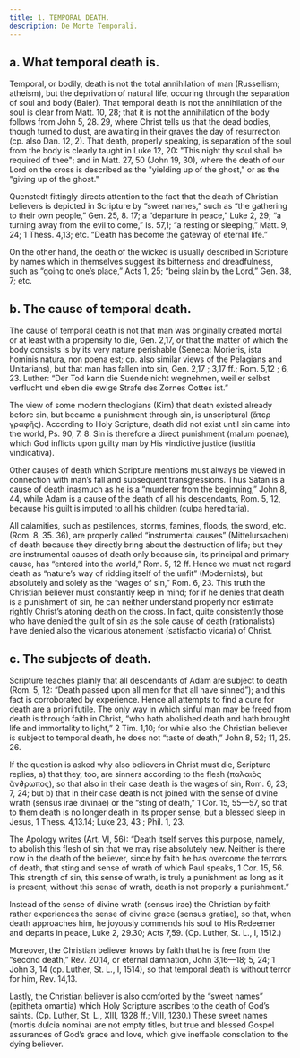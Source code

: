 ```yaml
---
title: 1. TEMPORAL DEATH.
description: De Morte Temporali.
---
```


## a. What temporal death is.

Temporal, or bodily, death is not the total annihilation of man (Russellism; atheism), but the deprivation of natural life, occuring through the separation of soul and body (Baier). That temporal death is not the annihilation of the soul is clear from Matt. 10, 28; that it is not the annihilation of the body follows from John 5, 28. 29, where Christ tells us that the dead bodies, though turned to dust, are awaiting in their graves the day of resurrection (cp. also Dan. 12, 2). That death, properly speaking, is separation of the soul from the body is clearly taught in Luke 12, 20: "This night thy soul shall be required of thee"; and in Matt. 27, 50 (John 19, 30), where the death of our Lord on the cross is described as the "yielding up of the ghost," or as the "giving up of the ghost."

Quenstedt fittingly directs attention to the fact that the death  of Christian believers is depicted in Scripture by “sweet names,”  such as “the gathering to their own people,” Gen. 25, 8. 17;  a “departure in peace,” Luke 2, 29; “a turning away from the evil to come,” Is. 57,1; “a resting or sleeping,” Matt. 9, 24; 1 Thess.  4,13; etc. “Death has become the gateway of eternal life.” 

On the other hand, the death of the wicked is usually described  in Scripture by names which in themselves suggest its bitterness  and dreadfulness, such as “going to one’s place,” Acts 1, 25; “being  slain by the Lord,” Gen. 38, 7; etc. 

## b. The cause of temporal death.

The cause of temporal death  is not that man was originally created mortal or at least with  a propensity to die, Gen. 2,17, or that the matter of which the body  consists is by its very nature perishable (Seneca: Morieris, ista  hominis natura, non poena est; cp. also similar views of the Pelagians and Unitarians), but that man has fallen into sin, Gen. 2,17 ;  3,17 ff.; Rom. 5,12 ; 6, 23. Luther: “Der Tod kann die Suende  nicht wegnehmen, weil er selbst verflucht und eben die ewige Strafe  des Zornes Oottes ist.” 

The view of some modern theologians (Kirn) that death  existed already before sin, but became a punishment through sin,  is unscriptural (ἄτερ γραφῆς). According to Holy Scripture, death  did not exist until sin came into the world, Ps. 90, 7. 8. Sin is  therefore a direct punishment (malum poenae), which God inflicts  upon guilty man by His vindictive justice (iustitia vindicativa). 

Other causes of death which Scripture mentions must always  be viewed in connection with man’s fall and subsequent transgressions. Thus Satan is a cause of death inasmuch as he is  a “murderer from the beginning,” John 8, 44, while Adam is  a cause of the death of all his descendants, Rom. 5, 12, because his  guilt is imputed to all his children (culpa hereditaria). 

All calamities, such as pestilences, storms, famines, floods, the  sword, etc. (Rom. 8, 35. 36), are properly called “instrumental  causes” (Mittelursachen) of death because they directly bring about  the destruction of life; but they are instrumental causes of death  only because sin, its principal and primary cause, has “entered into  the world,” Rom. 5, 12 ff. Hence we must not regard death as  “nature’s way of ridding itself of the unfit” (Modernists), but  absolutely and solely as the “wages of sin,” Rom. 6, 23. This truth  the Christian believer must constantly keep in mind; for if he  denies that death is a punishment of sin, he can neither understand properly nor estimate rightly Christ’s atoning death on the  cross. In fact, quite consistently those who have denied the guilt  of sin as the sole cause of death (rationalists) have denied also  the vicarious atonement (satisfactio vicaria) of Christ. 

## c. The subjects of death.

Scripture teaches plainly that all  descendants of Adam are subject to death (Rom. 5, 12: “Death  passed upon all men for that all have sinned”); and this fact is  corroborated by experience. Hence all attempts to find a cure for  death are a priori futile. The only way in which sinful man may  be freed from death is through faith in Christ, “who hath abolished  death and hath brought life and immortality to light,” 2 Tim.  1,10; for while also the Christian believer is subject to temporal  death, he does not “taste of death,” John 8, 52; 11, 25. 26. 

If the question is asked why also believers in Christ must die,  Scripture replies, a) that they, too, are sinners according to the  flesh (παλαιὸς ἄνϑρωπος), so that also in their case death is the  wages of sin, Rom. 6, 23; 7, 24; but b) that in their case death is  not joined with the sense of divine wrath (sensus irae divinae) or  the “sting of death,” 1 Cor. 15, 55—57, so that to them death is no  longer death in its proper sense, but a blessed sleep in Jesus,  1 Thess. 4,13.14; Luke 23, 43 ; Phil. 1, 23. 

The Apology writes (Art. VI, 56): “Death itself serves this  purpose, namely, to abolish this flesh of sin that we may rise absolutely new. Neither is there now in the death of the believer,  since by faith he has overcome the terrors of death, that sting and  sense of wrath of which Paul speaks, 1 Cor. 15, 56. This strength  of sin, this sense of wrath, is truly a punishment as long as  it is present; without this sense of wrath, death is not properly  a punishment.” 

Instead of the sense of divine wrath (sensus irae) the Christian by faith rather experiences the sense of divine grace (sensus  gratiae), so that, when death approaches him, he joyously commends his soul to His Redeemer and departs in peace, Luke 2,  29.30; Acts 7,59. (Cp. Luther, St. L., I, 1512.) 

Moreover, the Christian believer knows by faith that he is free  from the “second death,” Rev. 20,14, or eternal damnation, John  3,16—18; 5, 24; 1 John 3, 14 (cp. Luther, St. L., I, 1514), so  that temporal death is without terror for him, Rev. 14,13. 

Lastly, the Christian believer is also comforted by the  “sweet names” (epitheta omantia) which Holy Scripture ascribes  to the death of God’s saints. (Cp. Luther, St. L., XIII, 1328 ff.;  VIII, 1230.) These sweet names (mortis dulcia nomina) are not  empty titles, but true and blessed Gospel assurances of God’s grace  and love, which give ineffable consolation to the dying believer. 
